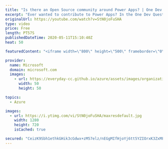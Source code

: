 ```yaml
---
title: "Is there an Open Source community around Power Apps? | One Dev Question: Dona Sarkar"
excerpt: "Ever wanted to contribute to Power Apps? In the One Dev Question series, Principal Cloud Advocate Dona Sarkar shares how you can contribute to Power Apps. #poweraddicts   For more information, visit: https://powerusers.microsoft.com/?WT.mc_id=onedevquestion-c9-donasa   Try Azure for free: https://aka.ms/TryAzure7"
originalUrl: https://youtube.com/watch?v=StN0joFuSHA
type: video
price: Free
length: PT57S
publishedDateTime: 2020-05-11T15:10:40Z
heat: 50

featuredContent: "<iframe width=\"800\" height=\"500\" frameborder=\"0\" src=\"https://www.youtube.com/embed/StN0joFuSHA\" allow=\"accelerometer; autoplay; encrypted-media; gyroscope; picture-in-picture\" allowfullscreen></iframe>"

provider:
  name: Microsoft
  domain: microsoft.com
  images:
    - url: https://everyday-cc.github.io/azure/assets/images/organizations/microsoft.com-50x50.jpg
      width: 50
      height: 50

topics:
  - Azure

images:
  - url: https://i.ytimg.com/vi/StN0joFuSHA/maxresdefault.jpg
    width: 1280
    height: 720
    isCached: true

secured: "CeizK9Sbh1ethkGHik3cGdwx+zM57elz/nEGgMIfHjoYj6tt5YZIOrxK3ZxMFWP3O5j5EaVUtBZY9ynI32wW+1ACRjHWLfvECNdLcWUle6CjemqBCzRyC9/yIWBiB1dMHlasludxqOGH5gyEa0V/yruDtfTircX5cEt+tNgMNBIzygcBfNeiTF1mS0NnoQibkZnHRWKKNBFbD7XPmAjUf6XSPpg61r3ZeO/4mO83S9+bg54lLVBo17+1IOHl6TkpGeEqKG5viY4D+HjxuZygd7sJK9alqpghCa9MHjK6vD76tshiT3Md1qonMd+v0ZwYyvvl+E6UdI6Xusw+yMGZ/a0SmfVeg5eWTpVaA80AF3R2T63mp2cCHgiqW29iXT7SOr9XOO2kQ5un6C8oHc0BcNJqUhqCVSGDjojEtpOPvNE=;D7AY1eWAeptt197LgRuwmg=="
---
```


